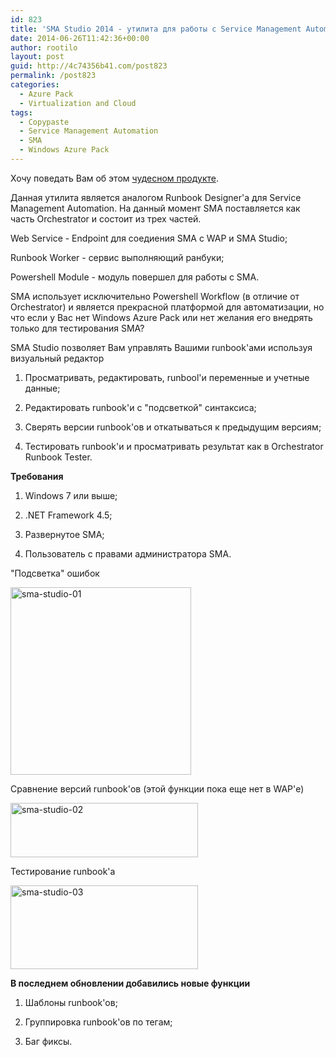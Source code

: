 ```yaml
---
id: 823
title: 'SMA Studio 2014 - утилита для работы с Service Management Automation'
date: 2014-06-26T11:42:36+00:00
author: rootilo
layout: post
guid: http://4c74356b41.com/post823
permalink: /post823
categories:
  - Azure Pack
  - Virtualization and Cloud
tags:
  - Copypaste
  - Service Management Automation
  - SMA
  - Windows Azure Pack
---
```

Хочу поведать Вам об этом <a href="http://www.sekurbit.se/" target="_blank">чудесном продукте</a>.

Данная утилита является аналогом Runbook Designer'а для Service Management Automation. На данный момент SMA поставляется как часть Orchestrator и состоит из трех частей.
  
Web Service - Endpoint для соедиения SMA с WAP и SMA Studio;
  
Runbook Worker - сервис выполняющий ранбуки;
  
Powershell Module - модуль повершел для работы с SMA.

SMA использует исключительно Powershell Workflow (в отличие от Orchestrator) и является прекрасной платформой для автоматизации, но что если у Вас нет Windows Azure Pack или нет желания его внедрять только для тестирования SMA?

SMA Studio позволяет Вам управлять Вашими runbook'ами используя визуальный редактор

1. Просматривать, редактировать, runbool'и переменные и учетные данные;
  
2. Редактировать runbook'и с "подсветкой" синтаксиса;
  
3. Сверять версии runbook'ов и откатываться к предыдущим версиям;
  
4. Тестировать runbook'и и просматривать результат как в Orchestrator Runbook Tester.

**Требования**
  
1. Windows 7 или выше;
  
2. .NET Framework 4.5;
  
3. Развернутое SMA;
  
4. Пользователь с правами администратора SMA.

"Подсветка" ошибок
  
<a href="http://4c74356b41.com/wp-content/uploads/2016/02/sma-studio-01.png" rel="attachment wp-att-4897"><img src="http://4c74356b41.com/wp-content/uploads/2016/02/sma-studio-01-289x300.png" alt="sma-studio-01" width="289" height="300" /></a>

Сравнение версий runbook'ов (этой функции пока еще нет в WAP'е)
  
<a href="http://4c74356b41.com/wp-content/uploads/2016/02/sma-studio-02.png" rel="attachment wp-att-4901"><img src="http://4c74356b41.com/wp-content/uploads/2016/02/sma-studio-02-300x87.png" alt="sma-studio-02" width="300" height="87" /></a>

Тестирование runbook'а
  
<a href="http://4c74356b41.com/wp-content/uploads/2016/02/sma-studio-03.png" rel="attachment wp-att-4904"><img src="http://4c74356b41.com/wp-content/uploads/2016/02/sma-studio-03-300x134.png" alt="sma-studio-03" width="300" height="134" /></a>
  
**В последнем обновлении добавились новые функции**
  
1. Шаблоны runbook'ов;
  
2. Группировка runbook'ов по тегам;
  
3. Баг фиксы.

&nbsp;